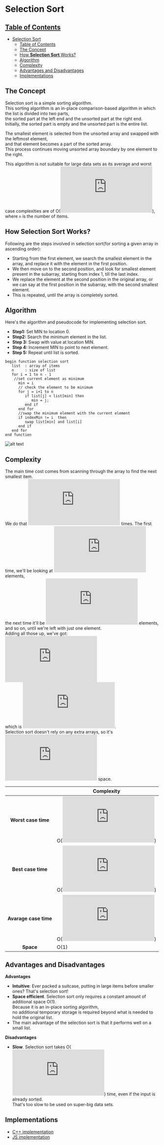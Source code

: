 # Selection Sort

## [Table of Contents](#table-of-contents)

- [Selection Sort](#selection-sort)
  - [Table of Contents](#table-of-contents)
  - [The Concept](#the-concept)
  - [How **Selection Sort** Works?](#how-selection-sort-works)
  - [Algorithm](#algorithm)
  - [Complexity](#complexity)
  - [Advantages and Disadvantages](#advantages-and-disadvantages)
  - [Implementations](#implementations)

## The Concept

Selection sort is a simple sorting algorithm.  
This sorting algorithm is an in-place comparison-based algorithm in which the list is divided into two parts,  
the sorted part at the left end and the unsorted part at the right end.  
Initially, the sorted part is empty and the unsorted part is the entire list.

The smallest element is selected from the unsorted array and swapped with the leftmost element,  
and that element becomes a part of the sorted array.  
This process continues moving unsorted array boundary by one element to the right.

This algorithm is not suitable for large data sets as its average and worst case complexities are of Ο(![equation](http://latex.codecogs.com/gif.latex?n%5E%7B2%7D)), where `n` is the number of items.

## How **Selection Sort** Works?

Following are the steps involved in selection sort(for sorting a given array in ascending order):

- Starting from the first element, we search the smallest element in the array, and replace it with the element in the first position.
- We then move on to the second position, and look for smallest element present in the subarray, starting from index 1, till the last index.
- We replace the element at the second position in the original array, or we can say at the first position in the subarray, with the second smallest element.
- This is repeated, until the array is completely sorted.

## Algorithm

Here's the algorithm and pseudocode for implementing selection sort.

- **Step1:** Set MIN to location 0.
- **Step2:** Search the minimum element in the list.
- **Step 3:** Swap with value at location MIN.
- **Step 4:** Increment MIN to point to next element.
- **Step 5:** Repeat until list is sorted.

```
begin function selection sort
   list  : array of items
   n     : size of list
   for i = 1 to n - 1
    //set current element as minimum
      min = i
      // check the element to be minimum
      for j = i+1 to n
         if list[j] < list[min] then
            min = j;
         end if
      end for
      //swap the minimum element with the current element
      if indexMin != i  then
         swap list[min] and list[i]
      end if
   end for
end function
```

![alt text](https://he-s3.s3.amazonaws.com/media/uploads/2888f5b.png)

## Complexity

The main time cost comes from scanning through the array to find the next smallest item.  
We do that ![equation](http://latex.codecogs.com/gif.latex?n) times. The first time, we'll be looking at ![equation](http://latex.codecogs.com/gif.latex?n) elements,  
the next time it'll be ![equation](http://latex.codecogs.com/gif.latex?n%20-%201) elements, and so on, until we're left with just one element.  
Adding all those up, we've got: ![equation](http://latex.codecogs.com/gif.latex?n%2B%28n%E2%88%921%29%2B%28n%E2%88%922%29%2B%E2%80%A6%2B2%2B1)  
which is ![equation](http://latex.codecogs.com/gif.latex?O%28n%5E2%29).  
Selection sort doesn't rely on any extra arrays, so it's ![equation](http://latex.codecogs.com/gif.latex?O%281%29) space.

|                       | **Complexity** |
| :-------------------: | -------------- |
|  **Worst case time**  | O(![equation](http://latex.codecogs.com/gif.latex?n%5E2))       |
|  **Best case time**   | O(![equation](http://latex.codecogs.com/gif.latex?n%5E2))       |
| **Avarage case time** | O(![equation](http://latex.codecogs.com/gif.latex?n%5E2))       |
|       **Space**       | O(1)           |

## Advantages and Disadvantages

**Advantages**

- **Intuitive**: Ever packed a suitcase, putting in large items before smaller ones? That's selection sort!
- **Space efficient**. Selection sort only requires a constant amount of additional space O(1).  
  Because it is an in-place sorting algorithm,  
  no additional temporary storage is required beyond what is needed to hold the original list.
- The main advantage of the selection sort is that it performs well on a small list.

**Disadvantages**

- **Slow**. Selection sort takes O(![equation](http://latex.codecogs.com/gif.latex?n%5E2)) time, even if the input is already sorted.  
  That's too slow to be used on super-big data sets.

## Implementations

- [C++ implementation](implementation/selection_sort.cpp)
- [JS implementation](implementation/selection_sort.js)
